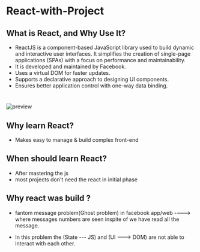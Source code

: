 # React-with-Project
## What is React, and Why Use It?
- ReactJS is a component-based JavaScript library used to build dynamic and interactive user interfaces. It simplifies the creation of single-page applications (SPAs) with a focus on performance and maintainability.
- It is developed and maintained by Facebook.
- Uses a virtual DOM for faster updates.
- Supports a declarative approach to designing UI components.
- Ensures better application control with one-way data binding.


#
![preview](https://media.geeksforgeeks.org/wp-content/uploads/20250128163105949839/Browser-DOM-Virtual-DOM.webp)

## Why learn React?
- Makes easy to manage & build complex front-end

## When should learn React?
- After mastering the js
- most projects don't need the react in initial phase

## Why react was build ?
- fantom message problem(Ghost problem) in facebook app/web ----> where messages numbers are seen inspite of we have read all the message.

- In this problem the (State --- JS)  and (UI ---> DOM) are not able to interact with each other.
